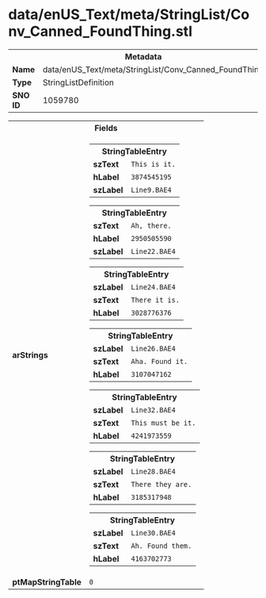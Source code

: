 <h1>data/enUS_Text/meta/StringList/Conv_Canned_FoundThing.stl</h1><table><tr><th colspan="100%">Metadata</th></tr><tr><td><b>Name</b></td><td>data/enUS_Text/meta/StringList/Conv_Canned_FoundThing.stl</td></tr><tr><td><b>Type</b></td><td>StringListDefinition</td></tr><tr><td><b>SNO ID</b></td><td>1059780</td></tr></table>

<table><tr><th colspan="100%">Fields</th></tr><tr><td><b>arStrings</b></td><td><table><tr><th colspan="100%">StringTableEntry</th></tr><tr><td><b>szText</b></td><td><code>This is it.</code></td></tr><tr><td><b>hLabel</b></td><td><code>3874545195</code></td></tr><tr><td><b>szLabel</b></td><td><code>Line9.BAE4</code></td></tr></table>


<table><tr><th colspan="100%">StringTableEntry</th></tr><tr><td><b>szText</b></td><td><code>Ah, there.</code></td></tr><tr><td><b>hLabel</b></td><td><code>2950505590</code></td></tr><tr><td><b>szLabel</b></td><td><code>Line22.BAE4</code></td></tr></table>


<table><tr><th colspan="100%">StringTableEntry</th></tr><tr><td><b>szLabel</b></td><td><code>Line24.BAE4</code></td></tr><tr><td><b>szText</b></td><td><code>There it is.</code></td></tr><tr><td><b>hLabel</b></td><td><code>3028776376</code></td></tr></table>


<table><tr><th colspan="100%">StringTableEntry</th></tr><tr><td><b>szLabel</b></td><td><code>Line26.BAE4</code></td></tr><tr><td><b>szText</b></td><td><code>Aha. Found it.</code></td></tr><tr><td><b>hLabel</b></td><td><code>3107047162</code></td></tr></table>


<table><tr><th colspan="100%">StringTableEntry</th></tr><tr><td><b>szLabel</b></td><td><code>Line32.BAE4</code></td></tr><tr><td><b>szText</b></td><td><code>This must be it.</code></td></tr><tr><td><b>hLabel</b></td><td><code>4241973559</code></td></tr></table>


<table><tr><th colspan="100%">StringTableEntry</th></tr><tr><td><b>szLabel</b></td><td><code>Line28.BAE4</code></td></tr><tr><td><b>szText</b></td><td><code>There they are.</code></td></tr><tr><td><b>hLabel</b></td><td><code>3185317948</code></td></tr></table>


<table><tr><th colspan="100%">StringTableEntry</th></tr><tr><td><b>szLabel</b></td><td><code>Line30.BAE4</code></td></tr><tr><td><b>szText</b></td><td><code>Ah. Found them.</code></td></tr><tr><td><b>hLabel</b></td><td><code>4163702773</code></td></tr></table>


</td></tr><tr><td><b>ptMapStringTable</b></td><td><code>0</code></td></tr></table>

